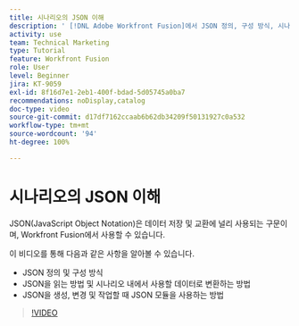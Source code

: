 ```yaml
---
title: 시나리오의 JSON 이해
description: ' [!DNL Adobe Workfront Fusion]에서 JSON 정의, 구성 방식, 시나리오 내에서 사용할 데이터로 변환하는 방법에 대해 알아봅니다.'
activity: use
team: Technical Marketing
type: Tutorial
feature: Workfront Fusion
role: User
level: Beginner
jira: KT-9059
exl-id: 8f16d7e1-2eb1-400f-bdad-5d05745a0ba7
recommendations: noDisplay,catalog
doc-type: video
source-git-commit: d17df7162ccaab6b62db34209f50131927c0a532
workflow-type: tm+mt
source-wordcount: '94'
ht-degree: 100%

---
```


# 시나리오의 JSON 이해

JSON(JavaScript Object Notation)은 데이터 저장 및 교환에 널리 사용되는 구문이며, Workfront Fusion에서 사용할 수 있습니다.

이 비디오를 통해 다음과 같은 사항을 알아볼 수 있습니다.

* JSON 정의 및 구성 방식
* JSON을 읽는 방법 및 시나리오 내에서 사용할 데이터로 변환하는 방법
* JSON을 생성, 변경 및 작업할 때 JSON 모듈을 사용하는 방법

>[!VIDEO](https://video.tv.adobe.com/v/335300/?quality=12&learn=on&enablevpops)
